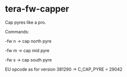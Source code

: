 # tera-fw-capper
Cap pyres like a pro.

Commands:

-fw n -> cap north pyre

-fw m -> cap mid pyre

-fw s -> cap south pyre

EU opcode as for version 381290 -> C_CAP_PYRE = 29042
